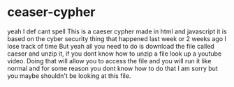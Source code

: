 # ceaser-cypher
yeah I def cant spell
This is a caeser cypher made in html and javascript it is based on the cyber security thing that happened last week or 2 weeks ago I lose track of time
But yeah all you need to do is download the file called caeser and unzip it, if you dont know how to unzip a file look up a youtube video. Doing that will allow you to access the file and you will run it like normal and for some reason you dont know how to do that I am sorry but you maybe shouldn't be looking at this file.
